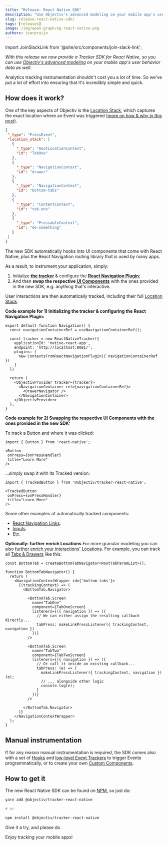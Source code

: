 ```yaml
---
title: "Release: React Native SDK"
description: "Use Objectiv's advanced modeling on your mobile app's user behavior data with the new React Native SDK. It automatically hooks into UI components that come with React Native and the React Navigation routing library. This enables you to capture how users interact with your app at specific UI locations."
slug: release-react-native-sdk/
tags: [releases]
image: /img/open-graph/og-react-native.png
authors: ivarpruijn
---
```


<head>
  <meta property="og:title" content="Release: React Native SDK" />
</head>


import JoinSlackLink from '@site/src/components/join-slack-link';

[modeling]: https://objectiv.io/docs/modeling/
[locations]: https://objectiv.io/docs/tracking/core-concepts/locations
[config-tracker]: https://objectiv.io/docs/tracking/react-native/how-to-guides/getting-started#configure-the-tracker
[react-native-plugin]: https://objectiv.io/docs/tracking/react-native/how-to-guides/getting-started/#installing-react-navigation-plugin
[trackedComponents]: https://objectiv.io/docs/tracking/react-native/api-reference/trackedComponents/overview/
[track-locations]: https://objectiv.io/docs/tracking/react-native/how-to-guides/tracking-locations
[tabs-drawers]: https://objectiv.io/docs/tracking/react-native/how-to-guides/getting-started#tracking-tabs--drawers
[hooks]: https://objectiv.io/docs/tracking/react-native/api-reference/hooks/overview/
[track-events]: https://objectiv.io/docs/tracking/react-native/api-reference/eventTrackers/overview/
[custom-components]: https://objectiv.io/docs/tracking/react-native/how-to-guides/custom-components

*With this release we now provide a Tracker SDK for React Native, so you can use 
[Objectiv's advanced modeling][modeling] on your mobile app's user behavior data as well.*

Analytics tracking instrumentation shouldn't cost you a lot of time. So we've put a lot of effort into 
ensuring that it's incredibly simple and quick.

<!--truncate-->

## How does it work?

One of the key aspects of Objectiv is the [Location Stack][locations], which captures the exact location 
where an Event was triggered ([more on how & why in this post](./2022-02-16%20Location%20Stack.md)). 

```json title="An example Location Stack in Objectiv"
{
 "_type": "PressEvent",
 "location_stack": [
   {
     "_type": "RootLocationContext",
     "id": "TabOne"
   },
   {
     "_type": "NavigationContext",
     "id": "drawer"
   },
   {
     "_type": "NavigationContext",
     "id": "bottom-tabs"
   },
   {
     "_type": "ContentContext",
     "id": "tab-one"
   },
   {
     "_type": "PressableContext",
     "id": "do-something"
   }
 ]
}
```

The new SDK automatically hooks into UI components that come with React Native, plus the React Navigation 
routing library that is used by many apps.

As a result, to instrument your application, simply:
1. Initialize [**the tracker**][config-tracker] & configure the 
[**React Navigation Plugin**][react-native-plugin];
2. And then **swap the respective [UI Components][trackedComponents]** with the ones provided in the new SDK, 
e.g. anything that's interactive.

User interactions are then automatically tracked, including their full [Location Stack][locations].

**Code example for 1) Initializing the tracker & configuring the React Navigation Plugin:**
```tsx
export default function Navigation() {
  const navigationContainerRef = useNavigationContainerRef();
 
  const tracker = new ReactNativeTracker({
    applicationId: 'native-react-app',
    endpoint: 'http://localhost:8081/',
    plugins: [
      new ContextsFromReactNavigationPlugin({ navigationContainerRef })
    ]
  })
 
  return (
    <ObjectivProvider tracker={tracker}>
      <NavigationContainer ref={navigationContainerRef}>
        <DrawerNavigator />
      </NavigationContainer>
    </ObjectivProvider>
  );
}
```

**Code example for 2) Swapping the respective UI Components with the ones provided in the new SDK:**

To track a Button and where it was clicked:

```tsx
import { Button } from 'react-native';

<Button
 onPress={onPressHandler}
 title="Learn More"
/>
```

...simply swap it with its Tracked version:


```tsx
import { TrackedButton } from '@objectiv/tracker-react-native';

<TrackedButton
 onPress={onPressHandler}
 title="Learn More"
/>
```

Some other examples of automatically tracked components:
* [React Navigation Links](https://objectiv.io/docs/tracking/react-native/how-to-guides/getting-started#tracking-navigation-links).
* [Inputs](https://objectiv.io/docs/tracking/react-native/how-to-guides/tracking-interactions#input-change).
* [Etc](https://objectiv.io/docs/tracking/react-native/api-reference/trackedComponents/overview).

**Optionally: further enrich Locations**
For more granular modeling you can also [further enrich your interactions' Locations][track-locations]. For 
example, you can track all [Tabs & Drawers][tabs-drawers] like this:

```tsx
const BottomTab = createBottomTabNavigator<RootTabParamList>();
 
function BottomTabNavigator() {
  return (
    <NavigationContextWrapper id={'bottom-tabs'}>
      {(trackingContext) => (
        <BottomTab.Navigator>
             
          <BottomTab.Screen
            name="TabOne"
            component={TabOneScreen}
            listeners={({ navigation }) => ({
              // We can either assign the resulting callback directly...
              tabPress: makeLinkPressListener({ trackingContext, navigation })
            })}
          />
 
          <BottomTab.Screen
            name="TabTwo"
            component={TabTwoScreen}
            listeners={({ navigation }) => ({
              // Or call it inside an existing callback...
              tabPress: (e) => {
                makeLinkPressListener({ trackingContext, navigation })(e);
                // ... alongside other logic
                console.log(e);
              }
            })}
          />
 
        </BottomTab.Navigator>
      )}
    </NavigationContextWrapper>
  );
}
```

## Manual instrumentation
If for any reason manual instrumentation is required, the SDK comes also with a set of [Hooks][hooks] and 
[low-level Event Trackers][track-events] to trigger Events programmatically, or to create your own 
[Custom Components][custom-components].

## How to get it
The new React Native SDK can be found on [NPM](https://www.npmjs.com/org/objectiv), so just do:

```bash
yarn add @objectiv/tracker-react-native

# or

npm install @objectiv/tracker-react-native
```

Give it a try, and please do <JoinSlackLink linkText='let us know what you think on Slack' />.

Enjoy tracking your mobile apps!
